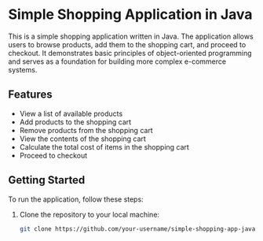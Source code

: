 # Simple Shopping Application in Java

This is a simple shopping application written in Java. The application allows users to browse products, add them to the shopping cart, and proceed to checkout. It demonstrates basic principles of object-oriented programming and serves as a foundation for building more complex e-commerce systems.

## Features

- View a list of available products
- Add products to the shopping cart
- Remove products from the shopping cart
- View the contents of the shopping cart
- Calculate the total cost of items in the shopping cart
- Proceed to checkout

## Getting Started

To run the application, follow these steps:

1. Clone the repository to your local machine:

   ```bash
   git clone https://github.com/your-username/simple-shopping-app-java.git
